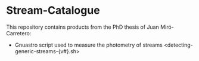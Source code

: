 # Stream-Catalogue 
This repository contains products from the PhD thesis of Juan Miró-Carretero: 
- Gnuastro script used to measure the photometry of streams <detecting-generic-streams-{v#}.sh>

